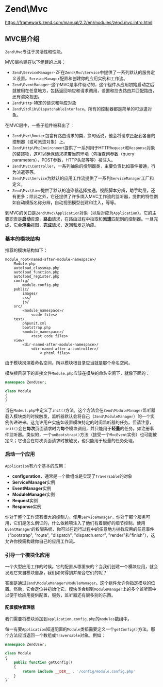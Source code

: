 # Zend\Mvc

https://framework.zend.com/manual/2.2/en/modules/zend.mvc.intro.html

## MVC层介绍

`Zend\Mvc`专注于灵活性和性能。

MVC层构建在以下组建的上层：

- `Zend\ServiceManager`-ZF在`Zend\Mvc\Service`中提供了一系列默认的服务定义设置。`ServiceManager`配置和创建你的应用实例和工作流。
- `Zend\EventManager`-这个MVC是事件驱动的，这个组件从应用初始启动之后就被用在任意地方，包括返回响应和请求调用，设置和拉去路由并匹配路由，还有渲染视图。
- `Zend\Http`-特定的请求和响应对象
- `Zend\Stdlib\DispatchableInterface`。所有的控制器都是简单的可派遣对象。

在MVC层中，一些子组件被释出了：

- `Zend\Mvc\Router`包含有路由请求的类，换句话说，他会将请求匹配到各自的控制器（或可派遣对象）上。
- `Zend\Http\PhpEnvironment`提供了一系列用于HTTP`Request`和`Response`对象的装饰物，这可以确保请求携带当前环境（包括查询参数（query parameters），POST参数，HTTP头部等等）被注入。
- `Zend\Mvc\Controller`，一系列抽象的控制器类，主要负责比如事件接通，行为派遣等等。
- `Zend\Mvc\Service`为默认的应用工作流提供了一系列`ServiceManager`工厂和定义。
- `Zend\Mvc\View`提供了默认的渲染器选择接通，视图脚本分辨，助手助层，还有更多；除此之外，它还提供了许多绑入MVC工作流的监听器，提供的特性例如自动模版名称分辨，自动视图模型创建和注入，等等。

到MVC的关口是`Zend\Mvc\Application`对象（以后对应为`Application`）。它的主要职责是**启动**资源，**路由**请求，在路由过程中拉取和**派遣**匹配到的控制器。一旦完成，它会**渲染**视图，**完成**请求，返回和发送响应。

### 基本的模块结构

推荐的模块结构如下：

```
module_root<named-after-module-namespace>/
    Module.php
    autoload_classmap.php
    autoload_function.php
    autoload_register.php
    config/
        module.config.php
    public/
        images/
        css/
        js/
    src/
        <module_namespace>/
            <code files>
    test/
        phpunit.xml
        bootstrap.php
        <module_namespace>/
            <test code files>
    view/
        <dir-named-after-module-namespace>/
            <dir-named-after-a-controller>/
                <.phtml files>
```

由于模块扮演着命名空间，所以模块根目录应当就是那个命名空间。

模块根目录下的直接文件`Module.php`应该在模块的命名空间下，就像下面的：

```php
namespace ZendUser;

class Module
{
}
```

当在`Modeul.php`中定义了`init()`方法，这个方法会在`Zend\ModuleManager`监听器载入模块类的时候触发，监听器默认会将自己（`Zend\ModuleManager`）的一个实例传递进来。这允许用户实施如设置模块特定的时间监听器的任务。但请注意，`init()`会在**每次**页面请求时为**每个**模块调用，并只能用于**轻量**的任务，如注册事件监听器。类似的，一个`onBootstrap()`方法（接受一个`MvcEvent`实例）也可能被定义；它也会在每次页面请求时被触发，也只能用于轻量的任务处理。

### 启动一个应用

`Application`有六个基本的应用：

- **configuration**，通常是一个数组或是实现了`Traversable`的对象
- **ServiceManager**实例
- **EventManager**实例
- **ModuleManager**实例
- **Request**实例
- **Response**实例

你对于整个工作流有很大的控制力。使用`ServiceManager`，你对于那个服务可用，它们是怎么例证的，什么依赖项注入了他们有着很好的细节控制。使用`EventManager`的权限系统，你可以在运行过程中的任意地方拦截应用的任意事件（"bootstrap", "route", "dispatch", "dispatch.error", "render"和"finish"），这允许你按需构建你自己的应用工作流。

### 引导一个模块化应用

一个大型应用工作的时候，它的配置从哪里来的？当我们创建一个模块应用，就会发现它来自模块自身，我们如何得到并聚合它们的呢？

答案是通过`Zend\ModuleManager\ModuleManager`。这个组件允许你指定模块的位置。然后，它会定位并初始化它。模块类会绑到`ModuleManager`上的多个监听器中以便于给应用提供配置，服务，监听器还有很多别的东西。

#### 配置模块管理器

我们需要将模块添加到`application.config.php`的`modules`数组中。

每一有要`Application`知道配置的`Module`类都需要定义一个`getConfig()`方法。那个方法应当返回一个数组或`Traversable`对象。例如： 
```php
namespace ZendUser;

class Module
{
    public function getConfig()
    {
        return include __DIR__ . '/config/module.config.php'
    }
}`
```

